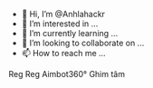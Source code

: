 - 👋 Hi, I’m @Anhlahackr
- 👀 I’m interested in ...
- 🌱 I’m currently learning ...
- 💞️ I’m looking to collaborate on ...
- 📫 How to reach me ...

<!---
Anhlahackr/Anhlahackr is a ✨ special ✨ repository because its `README.md` (this file) appears on your GitHub profile.
You can click the Preview link to take a look at your changes.
--->
Reg
Reg
Aimbot360°
Ghim tâm
